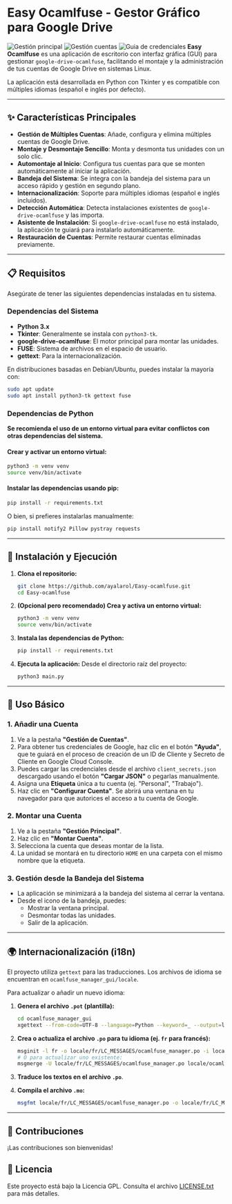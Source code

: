 # Easy Ocamlfuse - Gestor Gráfico para Google Drive

![Gestión principal](ocamlfuse_manager_gui/assets/capturas/EOFGEST1.png)
![Gestión cuentas](ocamlfuse_manager_gui/assets/capturas/EOFGEST1.png)
![Guia de credenciales](ocamlfuse_manager_gui/assets/capturas/EOFGEST1.png)
**Easy Ocamlfuse** es una aplicación de escritorio con interfaz gráfica (GUI) para gestionar `google-drive-ocamlfuse`, facilitando el montaje y la administración de tus cuentas de Google Drive en sistemas Linux.

La aplicación está desarrollada en Python con Tkinter y es compatible con múltiples idiomas (español e inglés por defecto).

---

## ✨ Características Principales

- **Gestión de Múltiples Cuentas**: Añade, configura y elimina múltiples cuentas de Google Drive.
- **Montaje y Desmontaje Sencillo**: Monta y desmonta tus unidades con un solo clic.
- **Automontaje al Inicio**: Configura tus cuentas para que se monten automáticamente al iniciar la aplicación.
- **Bandeja del Sistema**: Se integra con la bandeja del sistema para un acceso rápido y gestión en segundo plano.
- **Internacionalización**: Soporte para múltiples idiomas (español e inglés incluidos).
- **Detección Automática**: Detecta instalaciones existentes de `google-drive-ocamlfuse` y las importa.
- **Asistente de Instalación**: Si `google-drive-ocamlfuse` no está instalado, la aplicación te guiará para instalarlo automáticamente.
- **Restauración de Cuentas**: Permite restaurar cuentas eliminadas previamente.

---

## 📋 Requisitos

Asegúrate de tener las siguientes dependencias instaladas en tu sistema.

### Dependencias del Sistema
- **Python 3.x**
- **Tkinter**: Generalmente se instala con `python3-tk`.
- **google-drive-ocamlfuse**: El motor principal para montar las unidades.
- **FUSE**: Sistema de archivos en el espacio de usuario.
- **gettext**: Para la internacionalización.

En distribuciones basadas en Debian/Ubuntu, puedes instalar la mayoría con:
```bash
sudo apt update
sudo apt install python3-tk gettext fuse
```

### Dependencias de Python

**Se recomienda el uso de un entorno virtual para evitar conflictos con otras dependencias del sistema.**

#### Crear y activar un entorno virtual:
```bash
python3 -m venv venv
source venv/bin/activate
```

#### Instalar las dependencias usando pip:
```bash
pip install -r requirements.txt
```

O bien, si prefieres instalarlas manualmente:
```bash
pip install notify2 Pillow pystray requests
```

---

## 🚀 Instalación y Ejecución

1.  **Clona el repositorio:**
    ```bash
    git clone https://github.com/ayalarol/Easy-ocamlfuse.git
    cd Easy-ocamlfuse
    ```

2.  **(Opcional pero recomendado) Crea y activa un entorno virtual:**
    ```bash
    python3 -m venv venv
    source venv/bin/activate
    ```

3.  **Instala las dependencias de Python:**
    ```bash
    pip install -r requirements.txt
    ```

4.  **Ejecuta la aplicación:**
    Desde el directorio raíz del proyecto:
    ```bash
    python3 main.py
    ```
---

## 📖 Uso Básico

### 1. Añadir una Cuenta

1.  Ve a la pestaña **"Gestión de Cuentas"**.
2.  Para obtener tus credenciales de Google, haz clic en el botón **"Ayuda"**, que te guiará en el proceso de creación de un ID de Cliente y Secreto de Cliente en Google Cloud Console.
3.  Puedes cargar las credenciales desde el archivo `client_secrets.json` descargado usando el botón **"Cargar JSON"** o pegarlas manualmente.
4.  Asigna una **Etiqueta** única a tu cuenta (ej. "Personal", "Trabajo").
5.  Haz clic en **"Configurar Cuenta"**. Se abrirá una ventana en tu navegador para que autorices el acceso a tu cuenta de Google.

### 2. Montar una Cuenta

1.  Ve a la pestaña **"Gestión Principal"**.
2.  Haz clic en **"Montar Cuenta"**.
3.  Selecciona la cuenta que deseas montar de la lista.
4.  La unidad se montará en tu directorio `HOME` en una carpeta con el mismo nombre que la etiqueta.

### 3. Gestión desde la Bandeja del Sistema

- La aplicación se minimizará a la bandeja del sistema al cerrar la ventana.
- Desde el icono de la bandeja, puedes:
    - Mostrar la ventana principal.
    - Desmontar todas las unidades.
    - Salir de la aplicación.

---

## 🌍 Internacionalización (i18n)

El proyecto utiliza `gettext` para las traducciones. Los archivos de idioma se encuentran en `ocamlfuse_manager_gui/locale`.

Para actualizar o añadir un nuevo idioma:

1.  **Genera el archivo `.pot` (plantilla):**
    ```bash
    cd ocamlfuse_manager_gui
    xgettext --from-code=UTF-8 --language=Python --keyword=_ --output=locale/ocamlfuse_manager.pot --files-from=locale/POTFILES.in
    ```

2.  **Crea o actualiza el archivo `.po` para tu idioma (ej. `fr` para francés):**
    ```bash
    msginit -l fr -o locale/fr/LC_MESSAGES/ocamlfuse_manager.po -i locale/ocamlfuse_manager.pot
    # O para actualizar uno existente:
    msgmerge -U locale/fr/LC_MESSAGES/ocamlfuse_manager.po locale/ocamlfuse_manager.pot
    ```

3.  **Traduce los textos en el archivo `.po`**.

4.  **Compila el archivo `.mo`:**
    ```bash
    msgfmt locale/fr/LC_MESSAGES/ocamlfuse_manager.po -o locale/fr/LC_MESSAGES/ocamlfuse_manager.mo
    ```

---

## 🤝 Contribuciones

¡Las contribuciones son bienvenidas! 

## 📜 Licencia

Este proyecto está bajo la Licencia GPL. Consulta el archivo [LICENSE.txt](ocamlfuse_manager_gui/assets/resources/LICENSE.txt) para más detalles.
